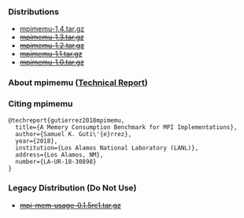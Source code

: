 ### Distributions
- [mpimemu-1.4.tar.gz](dists/mpimemu-1.4.tar.gz)
- [~~mpimemu-1.3.tar.gz~~](dists/mpimemu-1.3.tar.gz)
- [~~mpimemu-1.2.tar.gz~~](dists/mpimemu-1.2.tar.gz)
- [~~mpimemu-1.1.tar.gz~~](dists/mpimemu-1.1.tar.gz)
- [~~mpimemu-1.0.tar.gz~~](dists/mpimemu-1.0.tar.gz)

### About mpimemu ([Technical Report](reports/mpimemu-report-20181114.pdf))

### Citing mpimemu
```
@techreport{gutierrez2018mpimemu,
  title={A Memory Consumption Benchmark for MPI Implementations},
  author={Samuel K. Guti\'{e}rrez},
  year={2018},
  institution={Los Alamos National Laboratory (LANL)},
  address={Los Alamos, NM},
  number={LA-UR-18-30898}
}
```

### Legacy Distribution (Do Not Use)
- [~~mpi-mem-usage-0.1.5rc1.tar.gz~~](dists/mpi-mem-usage-0.1.5rc1.tar.gz)
